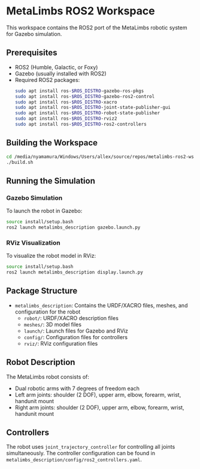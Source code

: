 # MetaLimbs ROS2 Workspace

This workspace contains the ROS2 port of the MetaLimbs robotic system for Gazebo simulation.

## Prerequisites

- ROS2 (Humble, Galactic, or Foxy)
- Gazebo (usually installed with ROS2)
- Required ROS2 packages:
  ```bash
  sudo apt install ros-$ROS_DISTRO-gazebo-ros-pkgs
  sudo apt install ros-$ROS_DISTRO-gazebo-ros2-control
  sudo apt install ros-$ROS_DISTRO-xacro
  sudo apt install ros-$ROS_DISTRO-joint-state-publisher-gui
  sudo apt install ros-$ROS_DISTRO-robot-state-publisher
  sudo apt install ros-$ROS_DISTRO-rviz2
  sudo apt install ros-$ROS_DISTRO-ros2-controllers
  ```

## Building the Workspace

```bash
cd /media/nyamamura/Windows/Users/allex/source/repos/metalimbs-ros2-ws
./build.sh
```

## Running the Simulation

### Gazebo Simulation

To launch the robot in Gazebo:

```bash
source install/setup.bash
ros2 launch metalimbs_description gazebo.launch.py
```

### RViz Visualization

To visualize the robot model in RViz:

```bash
source install/setup.bash
ros2 launch metalimbs_description display.launch.py
```

## Package Structure

- `metalimbs_description`: Contains the URDF/XACRO files, meshes, and configuration for the robot
  - `robot/`: URDF/XACRO description files
  - `meshes/`: 3D model files
  - `launch/`: Launch files for Gazebo and RViz
  - `config/`: Configuration files for controllers
  - `rviz/`: RViz configuration files

## Robot Description

The MetaLimbs robot consists of:
- Dual robotic arms with 7 degrees of freedom each
- Left arm joints: shoulder (2 DOF), upper arm, elbow, forearm, wrist, handunit mount
- Right arm joints: shoulder (2 DOF), upper arm, elbow, forearm, wrist, handunit mount

## Controllers

The robot uses `joint_trajectory_controller` for controlling all joints simultaneously. The controller configuration can be found in `metalimbs_description/config/ros2_controllers.yaml`.